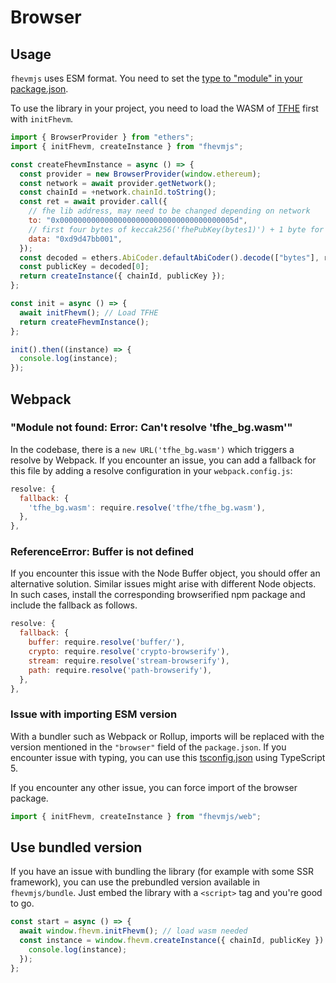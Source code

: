 # Browser

## Usage

`fhevmjs` uses ESM format. You need to set the [type to "module" in your package.json](https://nodejs.org/api/packages.html#type).

To use the library in your project, you need to load the WASM of [TFHE](https://www.npmjs.com/package/tfhe) first with `initFhevm`.

```javascript
import { BrowserProvider } from "ethers";
import { initFhevm, createInstance } from "fhevmjs";

const createFhevmInstance = async () => {
  const provider = new BrowserProvider(window.ethereum);
  const network = await provider.getNetwork();
  const chainId = +network.chainId.toString();
  const ret = await provider.call({
    // fhe lib address, may need to be changed depending on network
    to: "0x000000000000000000000000000000000000005d",
    // first four bytes of keccak256('fhePubKey(bytes1)') + 1 byte for library
    data: "0xd9d47bb001",
  });
  const decoded = ethers.AbiCoder.defaultAbiCoder().decode(["bytes"], ret);
  const publicKey = decoded[0];
  return createInstance({ chainId, publicKey });
};

const init = async () => {
  await initFhevm(); // Load TFHE
  return createFhevmInstance();
};

init().then((instance) => {
  console.log(instance);
});
```

## Webpack

### "Module not found: Error: Can't resolve 'tfhe_bg.wasm'"

In the codebase, there is a `new URL('tfhe_bg.wasm')` which triggers a resolve by Webpack. If you encounter an issue, you can add a fallback for this file by adding a resolve configuration in your `webpack.config.js`:

```javascript
resolve: {
  fallback: {
    'tfhe_bg.wasm': require.resolve('tfhe/tfhe_bg.wasm'),
  },
},
```

### ReferenceError: Buffer is not defined

If you encounter this issue with the Node Buffer object, you should offer an alternative solution. Similar issues might arise with different Node objects.
In such cases, install the corresponding browserified npm package and include the fallback as follows.

```javascript
resolve: {
  fallback: {
    buffer: require.resolve('buffer/'),
    crypto: require.resolve('crypto-browserify'),
    stream: require.resolve('stream-browserify'),
    path: require.resolve('path-browserify'),
  },
},

```

### Issue with importing ESM version

With a bundler such as Webpack or Rollup, imports will be replaced with the version mentioned in the `"browser"` field of the `package.json`. If you encounter issue with typing, you can use this [tsconfig.json](https://github.com/zama-ai/fhevmjs-react-template/blob/main/tsconfig.json) using TypeScript 5.

If you encounter any other issue, you can force import of the browser package.

```javascript
import { initFhevm, createInstance } from "fhevmjs/web";
```

## Use bundled version

If you have an issue with bundling the library (for example with some SSR framework), you can use the prebundled version available in `fhevmjs/bundle`. Just embed the library with a `<script>` tag and you're good to go.

```javascript
const start = async () => {
  await window.fhevm.initFhevm(); // load wasm needed
  const instance = window.fhevm.createInstance({ chainId, publicKey }).then((instance) => {
    console.log(instance);
  });
};
```
